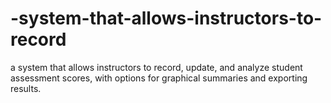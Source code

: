 # -system-that-allows-instructors-to-record
a system that allows instructors to record, update, and analyze student assessment scores, with options for graphical summaries and exporting results.
